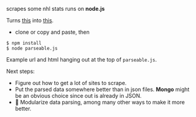 scrapes some nhl stats
runs on __node.js__

Turns [this](./localStore/test-input.html) into [this](./localStore/output-test.json). 

- clone or copy and paste, then
```shell
$ npm install
$ node parseable.js
```

Example url and html hanging out at the top of `parseable.js`. 

Next steps:
- Figure out how to get a lot of sites to scrape. 
- Put the parsed data somewhere better than in json files. __Mongo__ might be an obvious choice since out is already in JSON. 
- :lipstick: Modularize data parsing, among many other ways to make it more better. 